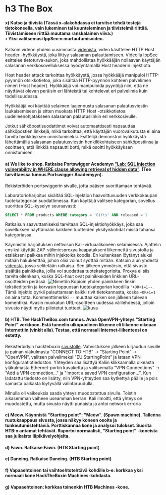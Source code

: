 # h3 The Box

#### x) Katso ja tiivistä (Tässä x-alakohdassa ei tarvitse tehdä testejä tietokoneella, vain lukeminen tai kuunteleminen ja tiivistelmä riittää. Tiivistämiseen riittää muutama ranskalainen viiva.)<br> • Yksi valitsemasi IppSec:n murtautumisvideo.

Katsoin videon yhdein uusimmasta [videoista](https://www.youtube.com/watch?v=KcYBV1L2w_s&ab_channel=IppSec), video käsittelee HTTP Host header -hyökkäystä, joka liittyy salasanan palauttamiseen. Videolla IppSec esittelee tietoturva-aukon, joka mahdollistaa hyökkääjän nollaavan käyttäjän salasanan verkkosovelluksessa hyödyntämällä Host headerin injektiota.

Host header attack tarkoittaa hyökkäystä, jossa hyökkääjä manipuloi HTTP-pyynnön otsikkotietoa, joka sisältää HTTP-pyynnön kohteen palvelimen nimen (Host header). Hyökkääjä voi manipuloida pyyntöjä niin, että ne näyttävät olevan peräisin eri lähteistä tai kohtelevat eri palvelimia kuin todellisuudessa.

Hyökkääjä voi käyttää selaimen laajennusta salasanan palautusviestin laukaisemiseen ja sitten muokata HTTP Host -otsikkotietoa uudelleenohjatakseen salasanan palautuslinkin eri verkkosivulle.

Jotkut sähköpostisuodattimet voivat automaattisesti napsauttaa sähköpostien linkkejä, mikä tarkoittaa, että käyttäjän vuorovaikutusta ei aina tarvita hyökkäyksen onnistumiseksi. Esittelijä demonstroi hyökkäystä lähettämällä salasanan palautusviestin henkilökohtaiseen sähköpostiinsa ja osoittaen, että linkkiä napsautti botti, mikä osoitti hyökkäyksen onnistumisen.


#### a) We like to shop. Ratkaise Portswigger Academyn ["Lab: SQL injection vulnerability in WHERE clause allowing retrieval of hidden data"](https://portswigger.net/web-security/sql-injection/lab-retrieve-hidden-data). (Tee tarvittaessa tunnus Portswigger Academyyn).

Rekisteröiden portswiggerin sivulle, jotta pääsen suorittamaan tehtävää.

Laboratorioharjoitus sisältää SQL-injektion haavoittuvuuden verkkokaupan tuotekategorian suodattimessa. Kun käyttäjä valitsee kategorian, sovellus suorittaa SQL-kyselyn seuraavasti:  
```SQL
SELECT * FROM products WHERE category = 'Gifts' AND released = 1
```
Ratkaisun saavuttamiseksi tarvitaan SQL-injektiohyökkäys, joka saa sovelluksen näyttämään kaikkien tuotteiden yksityiskohdat missä tahansa kategoriassa.

Käynnistin harjoituksen nettivisun Kali-virtuaalikoneen selamisessa. Ajattelin ensiksi käyttää ZAP-välimiesproxya kaapatakseni liikennettä sivustolta ja etsiäkseni paikkaa mihin injektoika koodia. En kuitenkaan löytänyt aluksi mitään hakukenttää, johon olisi voinut syöttää mitään. Katsoin alun yhdestä [videosta](https://youtu.be/alTceRdSxS0), jossa selitetään ratkaisu. Sen jälkeen ymmärsin, että sivusto sisältää painikkeita, joilla voi suodattaa tuotekategorioita. Proxya ei siis tarvita ollenkaan, koska SQL-haut ovat painikkeiden linkkien URL-osoitteiden perässä. 
![Nimetön](https://user-images.githubusercontent.com/103586741/233626795-87c7676d-1661-4faf-9706-c824f426e6cb.png)
Kopioin yhden painikkeen linkin tekstieditoriin ja korvasin loppuosan tuotekategorian koodilla `'+OR+1=1--`. Tämä injektio pyrkii palauttamaan kaikki rivit tietokannasta, koska `+OR+1=1` on aina totta. Kommenttimerkki `--` muuttaa kaiken sen jälkeen tulevan komentiksi. Avasin muokatun URL-osoitteen uudessa välilehdessä, jolloin sivusto näytti myös piilotetut tuotteet. 
![kuva](https://user-images.githubusercontent.com/103586741/233627079-eb60aee1-e4c0-4802-9da2-94c6b860eab0.png)

#### b) HTB. Tee HackTheBox.com tunnus. Avaa OpenVPN-yhteys "Starting Point" verkkoon. Estä tunnelin ulkopuolinen liikenne eli liikenne oikeaan Internettiin (vinkit alla). Testaa, että normaali Internet-liikenteesi on estetty.

Rekisteröidyin hackteboxin [sivustolle](https://app.hackthebox.com/). Vahvistuksen jälkeen kirjaudun sivulle ja painan yläkulmasta "CONNECT TO HTB" -> "Starting Point" -> "OpenVPN", valitsen palvelimeksi "EU StartingPoint" ja lataan VPN-konfiguraatiotiedoston. Yhteyden saa lisättyä Kaliin klikkaamalla oikeasta yläkulmasta Ethernet-portin kuvaketta ja valitsemalla "VPN Cpnnections" -> "Add a VPN connection..." ja "Import a saved VPN configuration...". Kun ladatattu tiedosto on lisätty, niin VPN-yhteyden saa kytkettyä päälle ja pois samasta paikasta löytyvällä valintaruudulla. 

Minulla oli vaikeuksia saada yhteys muodostettua sivulle. Toistin aikasemman vaiheen useamman kerran. Kali ilmoitti, että yhteys on muodostettu, mutta sivusto näytti punaista ja antoi network erroria

#### c) Meow. Käynnistä "Starting point": "Meow". (Spawn machine). Tallenna ruutukaappaus sivusta, jossa näkyy koneen osoite ja tunkeutumistehtäviä. Porttiskannaa kone ja analysoi tulokset. Suorita HTB:n antamat tehtävät. Raportoi normaalisti, "Starting point" -koneista saa julkaista läpikävelyohjeita.

#### d) Fawn. Ratkaise Fawn. (HTB Starting point)

#### e) Dancing. Ratkaise Dancing. (HTB Starting point)

#### f) Vapaaehtoinen tai vaihtoehtotehtävä kohdille b-e: korkkaa yksi normaali kone HackTheBoxin Machines-kohdasta.

#### g) Vapaaehtoinen: korkkaa toinenkin HTB Machines -kone.
